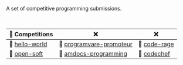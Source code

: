 A set of competitive programming submissions.

<br>

| 💽 Competitions  | ❌                         | ❌             |
| --------------- | ------------------------- | ------------- |
| 💽 [hello-world] | 💽 [programvare-promoteur] | 💽 [code-rage] |
| 💽 [open-soft]   | 💽 [amdocs-programming]    | 💽 [codechef]  |

[hello-world]: https://github.com/ionicf/hello-world
[programvare-promoteur]: https://github.com/ionicf/programvare-promoteur
[code-rage]: https://github.com/ionicf/code-rage
[open-soft]: https://github.com/ionicf/open-soft
[amdocs-programming]: https://github.com/ionicf/amdocs-programming
[codechef]: https://github.com/ionicf/codechef
